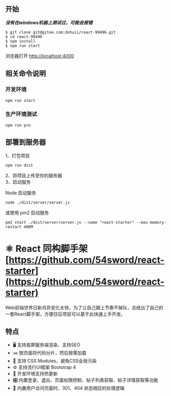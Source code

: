 ## 开始

***没有在windows机器上测试过，可能会报错***

```
$ git clone git@gitee.com:dxhuii/react-99496.git
$ cd react-99496
$ npm install
$ npm run start
```
浏览器打开 [http://localhost:4000](http://localhost:4000)

## 相关命令说明

### 开发环境  

```
npm run start
```

### 生产环境测试

```
npm run pro
```

## 部署到服务器
1、打包项目

```
npm run dist 
```
  
2、将项目上传至你的服务器  
3、启动服务  

Node 启动服务

```
node ./dist/server/server.js
```

或使用 pm2 启动服务

```
pm2 start ./dist/server/server.js --name "react-starter" --max-memory-restart 400M
```

# ⚛️ React 同构脚手架 [https://github.com/54sword/react-starter](https://github.com/54sword/react-starter)
Web前端世界日新月异变化太快，为了让自己跟上节奏不掉队，总结出了自己的一套React脚手架，方便日后项目可以基于此快速上手开发。


## 特点
 + 🖥 支持首屏服务端渲染，支持SEO
 + ✂️ 按页面将代码分片，然后按需加载
 + 🌈 支持 CSS Modules，避免CSS全局污染
 + ⚙️ 支持流行UI框架 Bootstrap 4
 + 🔄 开发环境支持热更新
 + 🎛 内置登录、退出、页面权限控制、帖子列表获取、帖子详情获取等功能
 + 🚧 内置用户访问页面时，301、404 状态相应的处理逻辑  
